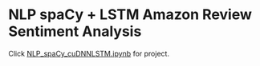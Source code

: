 # NLP spaCy + LSTM Amazon Review Sentiment Analysis 
Click [NLP_spaCy_cuDNNLSTM.ipynb](https://nbviewer.jupyter.org/github/ginochen/NLP_spaCy_cuDNNLSTM/blob/master/NLP_spaCy_cuDNNLSTM.ipynb) for project. 
